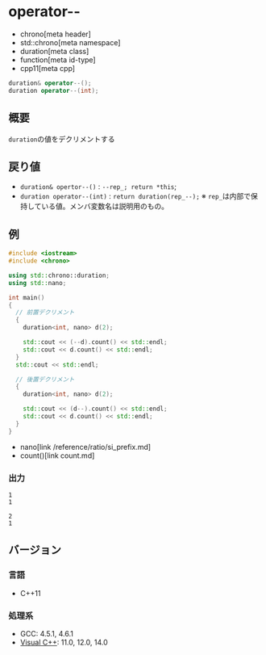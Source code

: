 # operator--
* chrono[meta header]
* std::chrono[meta namespace]
* duration[meta class]
* function[meta id-type]
* cpp11[meta cpp]

```cpp
duration& operator--();
duration operator--(int);
```

## 概要
`duration`の値をデクリメントする


## 戻り値
- `duration& opertor--()` : `--rep_; return *this`;
- `duration operator--(int)` : `return duration(rep_--);`
※ `rep_`は内部で保持している値。メンバ変数名は説明用のもの。


## 例
```cpp example
#include <iostream>
#include <chrono>

using std::chrono::duration;
using std::nano;

int main()
{
  // 前置デクリメント
  {
    duration<int, nano> d(2);

    std::cout << (--d).count() << std::endl;
    std::cout << d.count() << std::endl;
  }
  std::cout << std::endl;

  // 後置デクリメント
  {
    duration<int, nano> d(2);

    std::cout << (d--).count() << std::endl;
    std::cout << d.count() << std::endl;
  }
}
```
* nano[link /reference/ratio/si_prefix.md]
* count()[link count.md]

### 出力
```
1
1

2
1
```

## バージョン
### 言語
- C++11

### 処理系
- GCC: 4.5.1, 4.6.1
- [Visual C++](/implementation.md#visual_cpp): 11.0, 12.0, 14.0

